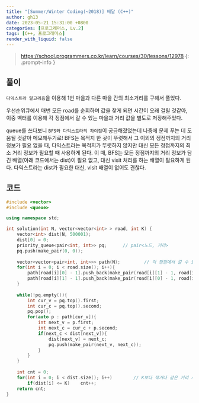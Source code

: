 ```yaml
---
title: "[Summer/Winter Coding(~2018)] 배달 (C++)"
author: gh13
date: 2023-05-21 15:31:00 +0800
categories: [프로그래머스, Lv.2]
tags: [C++, 프로그래머스]
render_with_liquid: false
---
```


> <https://school.programmers.co.kr/learn/courses/30/lessons/12978>
{: .prompt-info }

## 풀이

`다익스트라 알고리즘`을 이용해 1번 마을과 다른 마을 간의 최소거리를 구해서 풀었다.  

우선순위큐에서 매번 모든 road를 순회하며 값을 찾게 되면 시간이 오래 걸릴 것같아, 이중 벡터를 이용해 각 정점에서 갈 수 있는 마을과 거리 값을 별도로 저장해주었다.  

queue를 쓰다보니 `BFS와 다익스트라의 차이점`이 궁금해졌었는데 나중에 문제 푸는 데 도움될 것같아 메모해두기로! BFS는 목적지 한 곳이 뚜렷해서 그 이외의 정점까지의 거리 정보가 필요 없을 때, 다익스트라는 목적지가 뚜렷하지 않지만 대신 모든 정점까지의 최소 거리 정보가 필요할 때 사용하게 된다. 이 때, BFS는 모든 정점까지의 거리 정보가 담긴 배열(아래 코드에서는 dist)이 필요 없고, 대신 visit 처리를 하는 배열이 필요하게 된다. 다익스트라는 dist가 필요한 대신, visit 배열이 없어도 괜찮다.  

## 코드

```cpp
#include <vector>
#include <queue>

using namespace std;

int solution(int N, vector<vector<int> > road, int K) {
    vector<int> dist(N, 500001);
    dist[0] = 0;
    priority_queue<pair<int, int>> pq;      // pair<노드, 거리>
    pq.push(make_pair(0, 0)); 
    
    vector<vector<pair<int, int>>> path(N);         // 각 정점에서 갈 수 있는 마을 모음
    for(int i = 0; i < road.size(); i++){
        path[road[i][0] - 1].push_back(make_pair(road[i][1] - 1, road[i][2]));
        path[road[i][1] - 1].push_back(make_pair(road[i][0] - 1, road[i][2]));
    }
    
    while(!pq.empty()){
        int cur_v = pq.top().first;
        int cur_c = pq.top().second;
        pq.pop();
        for(auto p : path[cur_v]){
            int next_v = p.first;
            int next_c = cur_c + p.second;
            if(next_c < dist[next_v]){
                dist[next_v] = next_c;
                pq.push(make_pair(next_v, next_c));
            }
        }
    }
    
    int cnt = 0;
    for(int i = 0; i < dist.size(); i++)        // K보다 작거나 같은 거리 세기
        if(dist[i] <= K)    cnt++;
    return cnt;
}
```
